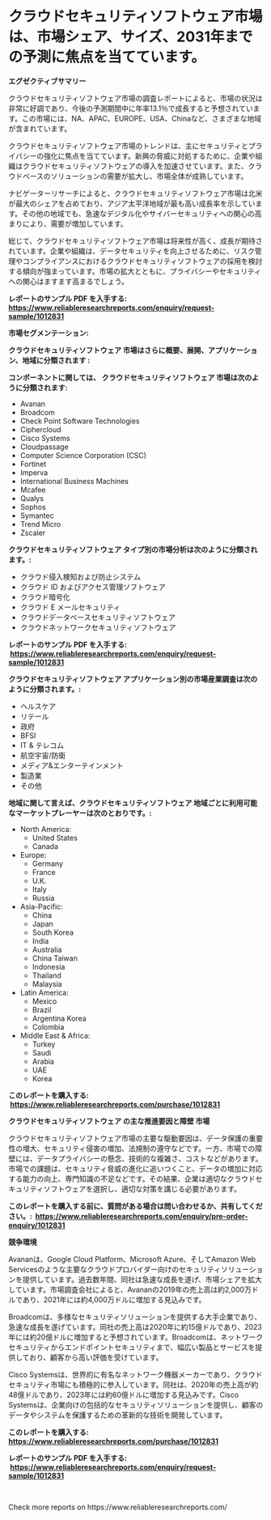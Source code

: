 <p><h1>クラウドセキュリティソフトウェア市場は、市場シェア、サイズ、2031年までの予測に焦点を当てています。</h1></p><p><strong>エグゼクティブサマリー</strong></p>
<p><p>クラウドセキュリティソフトウェア市場の調査レポートによると、市場の状況は非常に好調であり、今後の予測期間中に年率13.1％で成長すると予想されています。この市場には、NA、APAC、EUROPE、USA、Chinaなど、さまざまな地域が含まれています。</p><p>クラウドセキュリティソフトウェア市場のトレンドは、主にセキュリティとプライバシーの強化に焦点を当てています。新興の脅威に対処するために、企業や組織はクラウドセキュリティソフトウェアの導入を加速させています。また、クラウドベースのソリューションの需要が拡大し、市場全体が成熟しています。</p><p>ナビゲーターリサーチによると、クラウドセキュリティソフトウェア市場は北米が最大のシェアを占めており、アジア太平洋地域が最も高い成長率を示しています。その他の地域でも、急速なデジタル化やサイバーセキュリティへの関心の高まりにより、需要が増加しています。</p><p>総じて、クラウドセキュリティソフトウェア市場は将来性が高く、成長が期待されています。企業や組織は、データセキュリティを向上させるために、リスク管理やコンプライアンスにおけるクラウドセキュリティソフトウェアの採用を検討する傾向が強まっています。市場の拡大とともに、プライバシーやセキュリティへの関心はますます高まるでしょう。</p></p>
<p><strong>レポートのサンプル PDF を入手する: <a href="https://www.reliableresearchreports.com/enquiry/request-sample/1012831">https://www.reliableresearchreports.com/enquiry/request-sample/1012831</a></strong></p>
<p><strong>市場セグメンテーション:</strong></p>
<p><strong> クラウドセキュリティソフトウェア 市場はさらに概要、展開、アプリケーション、地域に分類されます :</strong></p>
<p><strong>コンポーネントに関しては、 クラウドセキュリティソフトウェア 市場は次のように分類されます: &nbsp;</strong></p>
<p><ul><li>Avanan</li><li>Broadcom</li><li>Check Point Software Technologies</li><li>Ciphercloud</li><li>Cisco Systems</li><li>Cloudpassage</li><li>Computer Science Corporation (CSC)</li><li>Fortinet</li><li>Imperva</li><li>International Business Machines</li><li>Mcafee</li><li>Qualys</li><li>Sophos</li><li>Symantec</li><li>Trend Micro</li><li>Zscaler</li></ul></p>
<p><strong> クラウドセキュリティソフトウェア タイプ別の市場分析は次のように分類されます。:</strong></p>
<p><ul><li>クラウド侵入検知および防止システム</li><li>クラウド ID およびアクセス管理ソフトウェア</li><li>クラウド暗号化</li><li>クラウド E メールセキュリティ</li><li>クラウドデータベースセキュリティソフトウェア</li><li>クラウドネットワークセキュリティソフトウェア</li></ul></p>
<p><strong>レポートのサンプル PDF を入手する: &nbsp;<a href="https://www.reliableresearchreports.com/enquiry/request-sample/1012831">https://www.reliableresearchreports.com/enquiry/request-sample/1012831</a></strong></p>
<p><strong> クラウドセキュリティソフトウェア アプリケーション別の市場産業調査は次のように分類されます。:</strong></p>
<p><ul><li>ヘルスケア</li><li>リテール</li><li>政府</li><li>BFSI</li><li>IT & テレコム</li><li>航空宇宙/防衛</li><li>メディア&エンターテインメント</li><li>製造業</li><li>その他</li></ul></p>
<p><strong>地域に関して言えば、クラウドセキュリティソフトウェア 地域ごとに利用可能なマーケットプレーヤーは次のとおりです。:</strong></p>
<p><ul>
    <li>
        North America:
        <ul>
            <li>United States</li>
            <li>Canada</li>
        </ul>
    </li>
    <li>
        Europe:
        <ul>
            <li>Germany</li>
            <li>France</li>
            <li>U.K.</li>
            <li>Italy</li>
            <li>Russia</li>
        </ul>
    </li>
    <li>
        Asia-Pacific:
        <ul>
            <li>China</li>
            <li>Japan</li>
            <li>South Korea</li>
            <li>India</li>
            <li>Australia</li>
            <li>China Taiwan</li>
            <li>Indonesia</li>
            <li>Thailand</li>
            <li>Malaysia</li>
        </ul>
    </li>
    <li>
        Latin America:
        <ul>
            <li>Mexico</li>
            <li>Brazil</li>
            <li>Argentina Korea</li>
            <li>Colombia</li>
        </ul>
    </li>
    <li>
        Middle East & Africa:
        <ul>
            <li>Turkey</li>
            <li>Saudi</li>
            <li>Arabia</li>
            <li>UAE</li>
            <li>Korea</li>
        </ul>
    </li>
    </ul></p>
<p><strong>このレポートを購入する: &nbsp;<a href="https://www.reliableresearchreports.com/purchase/1012831">https://www.reliableresearchreports.com/purchase/1012831</a></strong></p>
<p><strong>クラウドセキュリティソフトウェア の主な推進要因と障壁 市場</strong></p>
<p><p>クラウドセキュリティソフトウェア市場の主要な駆動要因は、データ保護の重要性の増大、セキュリティ侵害の増加、法規制の遵守などです。一方、市場での障壁には、データプライバシーの懸念、技術的な複雑さ、コストなどがあります。市場での課題は、セキュリティ脅威の進化に追いつくこと、データの増加に対応する能力の向上、専門知識の不足などです。その結果、企業は適切なクラウドセキュリティソフトウェアを選択し、適切な対策を講じる必要があります。</p></p>
<p><strong>このレポートを購入する前に、質問がある場合は問い合わせるか、共有してください。:&nbsp; <a href="https://www.reliableresearchreports.com/enquiry/pre-order-enquiry/1012831">https://www.reliableresearchreports.com/enquiry/pre-order-enquiry/1012831</a></strong></p>
<p><strong>競争環境</strong></p>
<p><p>Avananは、Google Cloud Platform、Microsoft Azure、そしてAmazon Web Servicesのような主要なクラウドプロバイダー向けのセキュリティソリューションを提供しています。過去数年間、同社は急速な成長を遂げ、市場シェアを拡大しています。市場調査会社によると、Avananの2019年の売上高は約2,000万ドルであり、2021年には約4,000万ドルに増加する見込みです。</p><p>Broadcomは、多様なセキュリティソリューションを提供する大手企業であり、急速な成長を遂げています。同社の売上高は2020年に約15億ドルであり、2023年には約20億ドルに増加すると予想されています。Broadcomは、ネットワークセキュリティからエンドポイントセキュリティまで、幅広い製品とサービスを提供しており、顧客から高い評価を受けています。</p><p>Cisco Systemsは、世界的に有名なネットワーク機器メーカーであり、クラウドセキュリティ市場にも積極的に参入しています。同社は、2020年の売上高が約48億ドルであり、2023年には約60億ドルに増加する見込みです。Cisco Systemsは、企業向けの包括的なセキュリティソリューションを提供し、顧客のデータやシステムを保護するための革新的な技術を開発しています。</p></p>
<p><strong>このレポートを購入する: &nbsp; <a href="https://www.reliableresearchreports.com/purchase/1012831">https://www.reliableresearchreports.com/purchase/1012831</a></strong></p>
<p><strong>レポートのサンプル PDF を入手する: &nbsp;<a href="https://www.reliableresearchreports.com/enquiry/request-sample/1012831">https://www.reliableresearchreports.com/enquiry/request-sample/1012831</a></strong><strong></strong></p>
<p>&nbsp;</p>
<p>Check more reports on https://www.reliableresearchreports.com/</p>